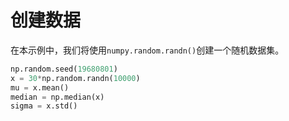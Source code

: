 # 创建数据

在本示例中，我们将使用`numpy.random.randn()`创建一个随机数据集。

```python
np.random.seed(19680801)
x = 30*np.random.randn(10000)
mu = x.mean()
median = np.median(x)
sigma = x.std()
```
